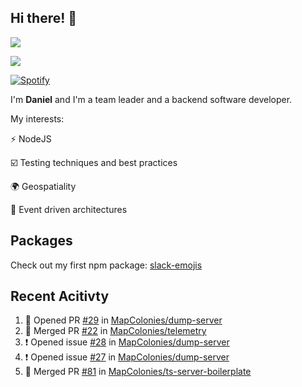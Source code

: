## Hi there! 👋
<p>
  <img src="https://i.imgur.com/agb7xe9.png" />
</p>
<p>
  <img src="https://github-readme-stats.vercel.app/api?username=syncush&theme=tokyonight">
</p>

[![Spotify](https://novatorem-rust.vercel.app/api/spotify)](https://open.spotify.com/user/syncush)

I'm **Daniel** and I'm a team leader and a backend software developer.

My interests:

⚡ NodeJS

☑️ Testing techniques and best practices

🌍 Geospatiality

🧠 Event driven architectures

## Packages
Check out my first npm package: [slack-emojis](https://www.npmjs.com/package/slack-emojis)

## Recent Acitivty
<!--START_SECTION:activity-->
1. 💪 Opened PR [#29](https://github.com/MapColonies/dump-server/pull/29) in [MapColonies/dump-server](https://github.com/MapColonies/dump-server)
2. 🎉 Merged PR [#22](https://github.com/MapColonies/telemetry/pull/22) in [MapColonies/telemetry](https://github.com/MapColonies/telemetry)
3. ❗️ Opened issue [#28](https://github.com/MapColonies/dump-server/issues/28) in [MapColonies/dump-server](https://github.com/MapColonies/dump-server)
4. ❗️ Opened issue [#27](https://github.com/MapColonies/dump-server/issues/27) in [MapColonies/dump-server](https://github.com/MapColonies/dump-server)
5. 🎉 Merged PR [#81](https://github.com/MapColonies/ts-server-boilerplate/pull/81) in [MapColonies/ts-server-boilerplate](https://github.com/MapColonies/ts-server-boilerplate)
<!--END_SECTION:activity-->
